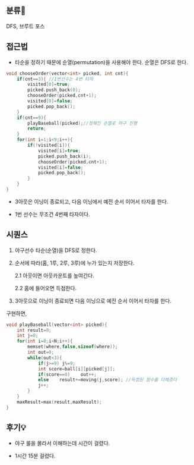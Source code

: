 ## 분류💁

DFS, 브루트 포스


## 접근법
- 타순을 정하기 때문에 순열(permutation)을 사용해야 한다. 순열은 DFS로 한다.
``` cpp
void chooseOrder(vector<int> picked, int cnt){
    if(cnt==3){ //1번선수는 4번 타자
        visited[0]=true;
        picked.push_back(0);
        chooseOrder(picked,cnt+1);
        visited[0]=false;
        picked.pop_back();
    }
    if(cnt==9){
        playBaseball(picked);//정해진 순열로 야구 진행
        return;
    }
    for(int i=1;i<9;i++){
        if(!visited[i]){
            visited[i]=true;
            picked.push_back(i);
            chooseOrder(picked,cnt+1);
            visited[i]=false;
            picked.pop_back();
        }
    }
}
```

- 3아웃은 이닝이 종료되고, 다음 이닝에서 예전 순서 이어서 타자를 한다.

- 1번 선수는 무조건 4번째 타자이다.



## 시퀀스

1. 야구선수 타순(순열)을 DFS로 정한다.

2. 순서에 따라(홈, 1루, 2루, 3루)에 누가 있는지 저장한다.

    2.1 아웃이면 아웃카운트를 높여간다.
    
    2.2 홈에 들어오면 득점한다.
    
3. 3아웃으로 이닝이 종료되면 다음 이닝으로 예전 순서 이어서 타자를 한다.


구현하면, 


```cpp
void playBaseball(vector<int> picked){
    int result=0;
    int j=0;
    for(int i=0;i<N;i++){
        memset(where,false,sizeof(where));
        int out=0;
        while(out<3){
            if(j>=9) j%=9;
            int score=ball[i][picked[j]];
            if(score==0)    out++;
            else    result+=moving(j,score); //득점된 점수를 더해준다 
            j++;
        }
    }
    maxResult=max(result,maxResult);
}
```


## 후기💡

- 야구 룰을 몰라서 이해하는데 시간이 걸렸다.

- 1시간 15분 걸렸다.


